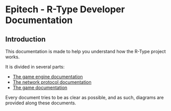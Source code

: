 # Epitech - R-Type Developer Documentation

## Introduction

This documentation is made to help you understand how the R-Type project works.

It is divided in several parts:

- [The game engine documentation](aecs/README.md)
- [The network protocol documentation](network/README.md)
- [The game documentation](rtype/README.md)

Every document tries to be as clear as possible, and as such, diagrams are provided along these documents.
